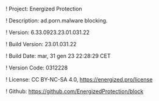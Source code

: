 ! Project: Energized Protection

! Description: ad.porn.malware blocking.

! Version: 6.33.0923.23.01.031.22

! Build Version: 23.01.031.22

! Build Date: mar, 31 gen 23 22:28:29 CET

! Version Code: 0312228

! License: CC BY-NC-SA 4.0, https://energized.pro/license

! Github: https://github.com/EnergizedProtection/block
